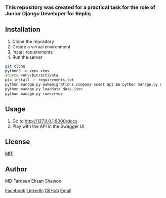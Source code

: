 ### This repository was created for a practical task for the role of Junior Django Developer for Repliq

## Installation

1. Clone the repository
2. Create a virtual environment
3. Install requirements
4. Run the server

```bash
git clone
python3 -m venv venv
source venv/bin/activate
pip install -r requirements.txt
python manage.py makemigrations company asset api && python manage.py migrate
python manage.py loaddata data.json
python manage.py runserver
```

## Usage

1. Go to http://127.0.0.1:8000/docs
2. Play with the API in the Swagger UI

## License

[MIT](https://choosealicense.com/licenses/mit/)

## Author

MD Fardeen Ehsan Shawon

[Facebook](https://www.facebook.com/fardeen.es7/)
[LinkedIn](https://www.linkedin.com/in/fardeenes7/)
[GitHub](https://www.github.com/fardeenes7)
[Email](mailto:fardeen.es7@gmail.com)
